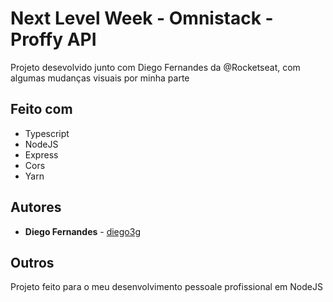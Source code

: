 # Next Level Week - Omnistack - Proffy API

Projeto desevolvido junto com Diego Fernandes da @Rocketseat, com algumas mudanças visuais por minha parte

## Feito com

* Typescript
* NodeJS
* Express
* Cors
* Yarn

## Autores

* **Diego Fernandes** - [diego3g](https://github.com/diego3g)

## Outros

Projeto feito para o meu desenvolvimento pessoale profissional em NodeJS
